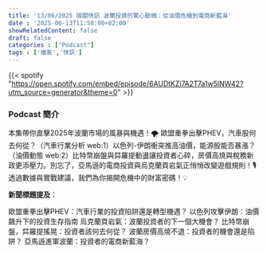 ```yaml
---
title: '13/06/2025 瑞閣快訊 波蘭投資的驚心動魄：從油價危機到電商新藍海'
date : '2025-06-13T11:58:00+02:00'
showRelatedContent: false
draft: false
categories : ["Podcast"]
tags : ['播客','快訊']
---
```

{{< spotify "https://open.spotify.com/embed/episode/6AUDtKZi7A2T7a1w5lNW42?utm_source=generator&theme=0" >}}





### Podcast 簡介
本集帶你直擊2025年波蘭市場的風暴與機遇！🌪️ 歐盟重拳出擊PHEV，汽車股何去何從？（汽車行業分析 web:1）以色列-伊朗衝突推高油價，能源股能否暴漲？（油價動態 web:2）比特幣崩盤與茻羅提動盪讓投資者心碎，房價高燒與稅務新政更添壓力。別忘了，亞馬遜的電商投資與烏克蘭頁岩氣正悄悄改變遊戲規則！🎙️ 透過數據與實戰建議，我們為你揭開危機中的財富密碼！💡

**新聞標題提及**：

歐盟重拳出擊PHEV：汽車行業的投資陷阱還是轉型機遇？
以色列攻擊伊朗：油價飆升下的投資生存指南
烏克蘭頁岩氣：波蘭投資者的下一個大機會？
比特幣崩盤，茻羅提搖晃：投資者該何去何從？
波蘭房價高燒不退：投資者的機會還是陷阱？
亞馬遜進軍波蘭：投資者的電商新藍海？